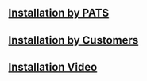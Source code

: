 ## [Installation by PATS](installation_by_PATS.md)
## [Installation by Customers](installation_by_customers.md)
## [Installation Video](https://youtu.be/u-Kc_wWQu-4)

